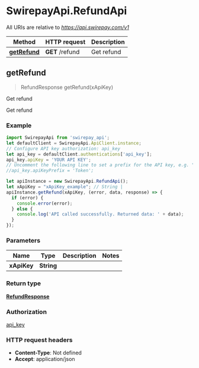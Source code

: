# SwirepayApi.RefundApi

All URIs are relative to *https://api.swirepay.com/v1*

Method | HTTP request | Description
------------- | ------------- | -------------
[**getRefund**](RefundApi.md#getRefund) | **GET** /refund | Get refund



## getRefund

> RefundResponse getRefund(xApiKey)

Get refund

Get refund

### Example

```javascript
import SwirepayApi from 'swirepay_api';
let defaultClient = SwirepayApi.ApiClient.instance;
// Configure API key authorization: api_key
let api_key = defaultClient.authentications['api_key'];
api_key.apiKey = 'YOUR API KEY';
// Uncomment the following line to set a prefix for the API key, e.g. "Token" (defaults to null)
//api_key.apiKeyPrefix = 'Token';

let apiInstance = new SwirepayApi.RefundApi();
let xApiKey = "xApiKey_example"; // String | 
apiInstance.getRefund(xApiKey, (error, data, response) => {
  if (error) {
    console.error(error);
  } else {
    console.log('API called successfully. Returned data: ' + data);
  }
});
```

### Parameters


Name | Type | Description  | Notes
------------- | ------------- | ------------- | -------------
 **xApiKey** | **String**|  | 

### Return type

[**RefundResponse**](RefundResponse.md)

### Authorization

[api_key](../README.md#api_key)

### HTTP request headers

- **Content-Type**: Not defined
- **Accept**: application/json


